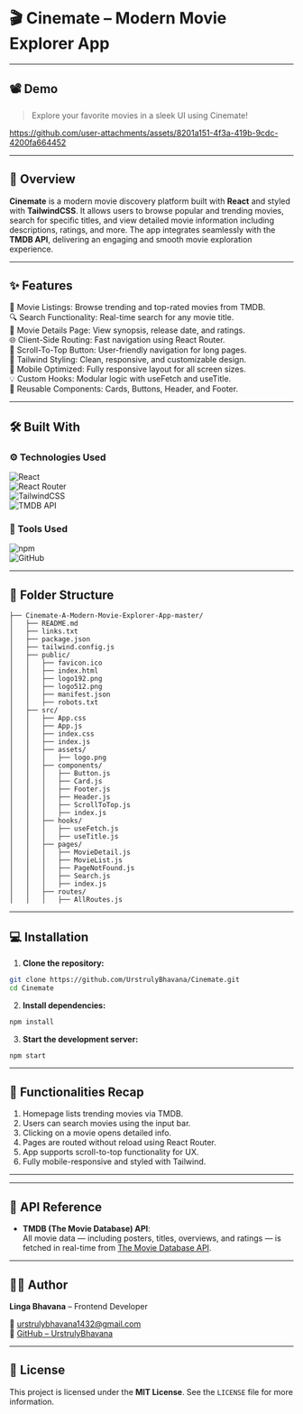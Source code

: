 # 🎬 Cinemate – Modern Movie Explorer App

---

## 📽️ Demo

> Explore your favorite movies in a sleek UI using Cinemate!

https://github.com/user-attachments/assets/8201a151-4f3a-419b-9cdc-4200fa664452

---

## 🧾 Overview

**Cinemate** is a modern movie discovery platform built with **React** and styled with **TailwindCSS**. It allows users to browse popular and trending movies, search for specific titles, and view detailed movie information including descriptions, ratings, and more. The app integrates seamlessly with the **TMDB API**, delivering an engaging and smooth movie exploration experience.

---

## ✨ Features

🎥 Movie Listings: Browse trending and top-rated movies from TMDB.  
🔍 Search Functionality: Real-time search for any movie title.  
🧾 Movie Details Page: View synopsis, release date, and ratings.  
🌐 Client-Side Routing: Fast navigation using React Router.  
🌟 Scroll-To-Top Button: User-friendly navigation for long pages.  
🎨 Tailwind Styling: Clean, responsive, and customizable design.  
📱 Mobile Optimized: Fully responsive layout for all screen sizes.  
💡 Custom Hooks: Modular logic with useFetch and useTitle.  
🧩 Reusable Components: Cards, Buttons, Header, and Footer.

---

## 🛠️ Built With

### ⚙️ Technologies Used

![React](https://img.shields.io/badge/-React-61DAFB?logo=react&logoColor=white&style=flat-square)  
![React Router](https://img.shields.io/badge/-React_Router-CA4245?logo=react-router&logoColor=white&style=flat-square)  
![TailwindCSS](https://img.shields.io/badge/-TailwindCSS-06B6D4?logo=tailwindcss&logoColor=white&style=flat-square)  
![TMDB API](https://img.shields.io/badge/-TMDB_API-01B4E4?logo=tmdb&logoColor=white&style=flat-square)

### 🧰 Tools Used

![npm](https://img.shields.io/badge/-npm-CB3837?logo=npm&logoColor=white&style=flat-square)  
![GitHub](https://img.shields.io/badge/-GitHub-181717?logo=github&logoColor=white&style=flat-square)

---

## 📁 Folder Structure

```plaintext
├── Cinemate-A-Modern-Movie-Explorer-App-master/
│   ├── README.md
│   ├── links.txt
│   ├── package.json
│   ├── tailwind.config.js
│   ├── public/
│   │   ├── favicon.ico
│   │   ├── index.html
│   │   ├── logo192.png
│   │   ├── logo512.png
│   │   ├── manifest.json
│   │   ├── robots.txt
│   ├── src/
│   │   ├── App.css
│   │   ├── App.js
│   │   ├── index.css
│   │   ├── index.js
│   │   ├── assets/
│   │   │   ├── logo.png
│   │   ├── components/
│   │   │   ├── Button.js
│   │   │   ├── Card.js
│   │   │   ├── Footer.js
│   │   │   ├── Header.js
│   │   │   ├── ScrollToTop.js
│   │   │   ├── index.js
│   │   ├── hooks/
│   │   │   ├── useFetch.js
│   │   │   ├── useTitle.js
│   │   ├── pages/
│   │   │   ├── MovieDetail.js
│   │   │   ├── MovieList.js
│   │   │   ├── PageNotFound.js
│   │   │   ├── Search.js
│   │   │   ├── index.js
│   │   ├── routes/
│   │   │   ├── AllRoutes.js
```

---

## 💻 Installation

1. **Clone the repository:**

```bash
git clone https://github.com/UrstrulyBhavana/Cinemate.git
cd Cinemate
```

2. **Install dependencies:**

```bash
npm install
```

3. **Start the development server:**

```bash
npm start
```

---

## 🧩 Functionalities Recap

1. Homepage lists trending movies via TMDB.
2. Users can search movies using the input bar.
3. Clicking on a movie opens detailed info.
4. Pages are routed without reload using React Router.
5. App supports scroll-to-top functionality for UX.
6. Fully mobile-responsive and styled with Tailwind.

---

---

## 🔗 API Reference

- **TMDB (The Movie Database) API**:  
  All movie data — including posters, titles, overviews, and ratings — is fetched in real-time from [The Movie Database API](https://www.themoviedb.org/documentation/api).

---

## 🙋‍♀️ Author

**Linga Bhavana** – Frontend Developer

📧 [urstrulybhavana1432@gmail.com](mailto:urstrulybhavana1432@gmail.com)  
🐙 [GitHub – UrstrulyBhavana](https://github.com/UrstrulyBhavana)

---

## 📜 License

This project is licensed under the **MIT License**. See the `LICENSE` file for more information.



